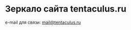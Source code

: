 # Зеркало сайта tentaculus.ru

e-mail для связи: <a href="mailto:mail@tentaculus.ru">mail@tentaculus.ru</a>